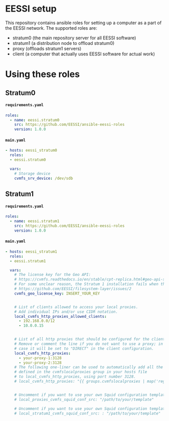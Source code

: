 # EESSI setup

This repository contains ansible roles for setting up a computer as a part of the EESSI network. The supported roles are:

- stratum0 (the main repository server for all EESSI software)
- stratum1 (a distribution node to offload stratum0)
- proxy (offloads stratum1 servers)
- client (a computer that actually uses EESSI software for actual work)

# Using these roles

## Stratum0

#### **`requirements.yaml`**
``` yaml
roles:
  - name: eessi.stratum0
    src: https://github.com/EESSI/ansible-eessi-roles
    version: 1.0.0
```
#### **`main.yaml`**
``` yaml
- hosts: eessi_stratum0
  roles:
  - eessi.stratum0

  vars:
    # Storage device
    cvmfs_srv_device: /dev/sdb
```

## Stratum1

#### **`requirements.yaml`**
``` yaml
roles:
  - name: eessi.stratum1
    src: https://github.com/EESSI/ansible-eessi-roles
    version: 1.0.0
```
#### **`main.yaml`**
``` yaml
- hosts: eessi_stratum1
  roles:
  - eessi.stratum1

  vars:
    # The license key for the Geo API:
    # https://cvmfs.readthedocs.io/en/stable/cpt-replica.html#geo-api-setup
    # For some unclear reason, the Stratum 1 installation fails when this is not set:
    # https://github.com/EESSI/filesystem-layer/issues/2
    cvmfs_geo_license_key: INSERT_YOUR_KEY


    # List of clients allowed to access your local proxies.
    # Add individual IPs and/or use CIDR notation.
    local_cvmfs_http_proxies_allowed_clients:
      - 192.168.0.0/12
      - 10.0.0.15


    # List of all http proxies that should be configured for the clients.
    # Remove or comment the line if you do not want to use a proxy; in this
    # case it will be set to "DIRECT" in the client configuration.
    local_cvmfs_http_proxies:
      - your-proxy-1:3128
      - your-proxy-2:3128
    # The following one-liner can be used to automatically add all the hosts
    # defined in the cvmfslocalproxies group in your hosts file
    # to local_cvmfs_http_proxies, using port number 3128.
    # local_cvmfs_http_proxies: "{{ groups.cvmfslocalproxies | map('regex_replace', '^(.*)$', '\\1:3128') | list }}"


    # Uncomment if you want to use your own Squid configuration template for the local proxies
    # local_proxies_cvmfs_squid_conf_src: "/path/to/your/template"

    # Uncomment if you want to use your own Squid configuration template for the Stratum 1
    # local_stratum1_cvmfs_squid_conf_src: : "/path/to/your/template"
```
